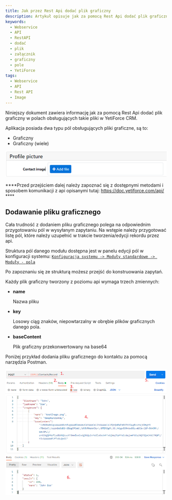```yaml
---
title: Jak przez Rest Api dodać plik graficzny
description: Artykuł opisuje jak za pomocą Rest Api dodać plik graficzny w YetiForce CRM.
keywords:
  - Webservice
  - API
  - RestAPI
  - dodać
  - plik
  - załącznik
  - graficzny
  - pole
  - YetiForce
tags:
  - Webservice
  - API
  - Rest API
  - Image
---
```


Niniejszy dokument zawiera informację jak za pomocą Rest Api dodać plik graficzny w polach obsługujących takie pliki w YetiForce CRM.

Aplikacja posiada dwa typu pól obsługujących pliki graficzne, są to:

- Graficzny
- Graficzny (wiele)

![graphic file](graphic-file.png)

****Przed przejściem dalej należy zapoznać się z dostępnymi metodami i sposobem komunikacji z api opisanymi tutaj: https://doc.yetiforce.com/api/ ****

## Dodawanie pliku graficznego

Cała trudność z dodaniem pliku graficznego polega na odpowiednim przygotowaniu pól w wysyłanym zapytaniu. Na wstępie należy przygotować listę pól, które należy uzupełnić w trakcie tworzenia/edycji rekordu przez api.

Struktura pól danego modułu dostępna jest w panelu edycji pól w konfiguracji systemu: [`Konfiguracja systemu -> Moduły standardowe -> Moduły - pola`](/administrator-guides/standard-modules/edit-fields/)

Po zapoznaniu się ze strukturą możesz przejść do konstruowania zapytań.

Każdy plik graficzny tworzony z poziomu api wymaga trzech zmiennych:

- **name**

  Nazwa pliku

- **key**

  Losowy ciąg znaków, niepowtarzalny w obrębie plików graficznych danego pola.

- **baseContent**

  Plik graficzny przekonwertowany na base64

Poniżej przykład dodania pliku graficznego do kontaktu za pomocą narzędzia Postman.

![graphic file postman](graphic-file-postman.png)
